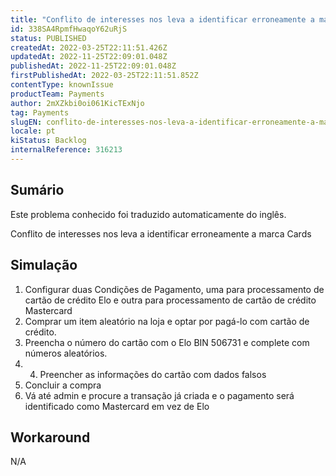 ```yaml
---
title: "Conflito de interesses nos leva a identificar erroneamente a marca Cards"
id: 338SA4RpmfHwaqoY62uRjS
status: PUBLISHED
createdAt: 2022-03-25T22:11:51.426Z
updatedAt: 2022-11-25T22:09:01.048Z
publishedAt: 2022-11-25T22:09:01.048Z
firstPublishedAt: 2022-03-25T22:11:51.852Z
contentType: knownIssue
productTeam: Payments
author: 2mXZkbi0oi061KicTExNjo
tag: Payments
slugEN: conflito-de-interesses-nos-leva-a-identificar-erroneamente-a-marca-cards
locale: pt
kiStatus: Backlog
internalReference: 316213
---
```


## Sumário

<div class="alert alert-info">
  <p>Este problema conhecido foi traduzido automaticamente do inglês.</p>
</div>



Conflito de interesses nos leva a identificar erroneamente a marca Cards



## Simulação



1. Configurar duas Condições de Pagamento, uma para processamento de cartão de crédito Elo e outra para processamento de cartão de crédito Mastercard
2. Comprar um item aleatório na loja e optar por pagá-lo com cartão de crédito.
3. Preencha o número do cartão com o Elo BIN 506731 e complete com números aleatórios.
4. 4. Preencher as informações do cartão com dados falsos
5. Concluir a compra
6. Vá até admin e procure a transação já criada e o pagamento será identificado como Mastercard em vez de Elo




## Workaround



N/A

